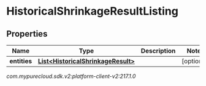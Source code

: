 # HistoricalShrinkageResultListing


## Properties

| Name | Type | Description | Notes |
| ------------ | ------------- | ------------- | ------------- |
| **entities** | [**List&lt;HistoricalShrinkageResult&gt;**](HistoricalShrinkageResult) |  |  [optional] |




_com.mypurecloud.sdk.v2:platform-client-v2:217.1.0_
